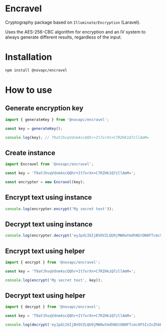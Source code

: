 # Encravel

Cryptography package based on `Illuminate/Encryption` (Laravel).

Uses the AES-256-CBC algorithm for encryption and an IV system to always generate different results, regardless of the input.

# Installation

```bash
npm install @novapc/encravel
```

# How to use

## Generate encryption key

```typescript
import { generateKey } from '@novapc/encravel';

const key = generateKey();

console.log(key); // T9aYJhvqVdnm4scQQhr+It7xrXn+C7RZHk1Q7zllAmM=
```

## Create instance

```typescript
import Encravel from '@novapc/encravel';

const key = 'T9aYJhvqVdnm4scQQhr+It7xrXn+C7RZHk1Q7zllAmM=';

const encrypter = new Encravel(key);
```

## Encrypt text using instance

```typescript
console.log(encrypter.encrypt('My secret text'));
```

## Decrypt text using instance

```typescript
console.log(encrypter.decrypt('eyJpdiI6IjBVOVZLQU9jMW0wYmdhNGtON0FTcmc9PSIsInZhbHVlIjoid0NTaGEvQlFOMmE3R2g4UEFmL3VkQT09IiwibWFjIjoiNjI4ZWM4MDY1YjMwMTNlYjA2MDJkNmFhODE2ZmYwMGQwMzY0NWY4ZWM2NDBmNDkzOTEzM2Q1Nzc1YTQ3YjVkMCJ9'));
```

## Encrypt text using helper

```typescript
import { encrypt } from '@novapc/encravel';

const key = 'T9aYJhvqVdnm4scQQhr+It7xrXn+C7RZHk1Q7zllAmM=';

console.log(encrypt('My secret text', key));
```

## Decrypt text using helper

```typescript
import { decrypt } from '@novapc/encravel';

const key = 'T9aYJhvqVdnm4scQQhr+It7xrXn+C7RZHk1Q7zllAmM=';

console.log(decrypt('eyJpdiI6IjBVOVZLQU9jMW0wYmdhNGtON0FTcmc9PSIsInZhbHVlIjoid0NTaGEvQlFOMmE3R2g4UEFmL3VkQT09IiwibWFjIjoiNjI4ZWM4MDY1YjMwMTNlYjA2MDJkNmFhODE2ZmYwMGQwMzY0NWY4ZWM2NDBmNDkzOTEzM2Q1Nzc1YTQ3YjVkMCJ9', key));
```
